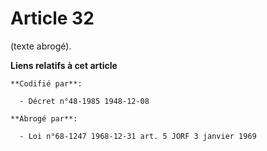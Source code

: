# Article 32

(texte abrogé).

**Liens relatifs à cet article**

	**Codifié par**:

	  - Décret n°48-1985 1948-12-08

	**Abrogé par**:

	  - Loi n°68-1247 1968-12-31 art. 5 JORF 3 janvier 1969
